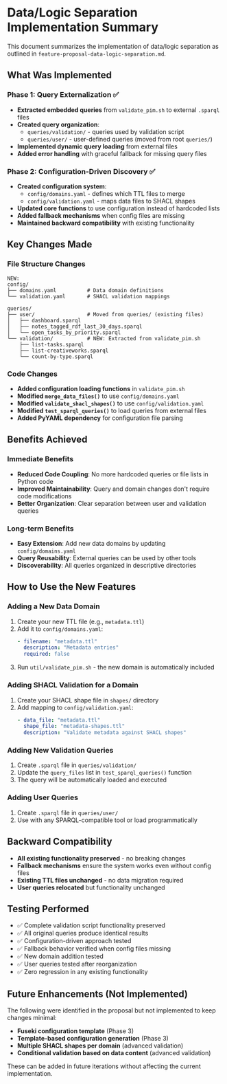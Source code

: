 # Data/Logic Separation Implementation Summary

This document summarizes the implementation of data/logic separation as outlined in `feature-proposal-data-logic-separation.md`.

## What Was Implemented

### Phase 1: Query Externalization ✅
- **Extracted embedded queries** from `validate_pim.sh` to external `.sparql` files
- **Created query organization**:
  - `queries/validation/` - queries used by validation script
  - `queries/user/` - user-defined queries (moved from root `queries/`)
- **Implemented dynamic query loading** from external files
- **Added error handling** with graceful fallback for missing query files

### Phase 2: Configuration-Driven Discovery ✅
- **Created configuration system**:
  - `config/domains.yaml` - defines which TTL files to merge
  - `config/validation.yaml` - maps data files to SHACL shapes
- **Updated core functions** to use configuration instead of hardcoded lists
- **Added fallback mechanisms** when config files are missing
- **Maintained backward compatibility** with existing functionality

## Key Changes Made

### File Structure Changes
```
NEW:
config/
├── domains.yaml          # Data domain definitions
└── validation.yaml       # SHACL validation mappings

queries/
├── user/                 # Moved from queries/ (existing files)
│   ├── dashboard.sparql
│   ├── notes_tagged_rdf_last_30_days.sparql
│   └── open_tasks_by_priority.sparql
└── validation/           # NEW: Extracted from validate_pim.sh
    ├── list-tasks.sparql
    ├── list-creativeworks.sparql
    └── count-by-type.sparql
```

### Code Changes
- **Added configuration loading functions** in `validate_pim.sh`
- **Modified `merge_data_files()`** to use `config/domains.yaml`
- **Modified `validate_shacl_shapes()`** to use `config/validation.yaml`
- **Modified `test_sparql_queries()`** to load queries from external files
- **Added PyYAML dependency** for configuration file parsing

## Benefits Achieved

### Immediate Benefits
- **Reduced Code Coupling**: No more hardcoded queries or file lists in Python code
- **Improved Maintainability**: Query and domain changes don't require code modifications
- **Better Organization**: Clear separation between user and validation queries

### Long-term Benefits
- **Easy Extension**: Add new data domains by updating `config/domains.yaml`
- **Query Reusability**: External queries can be used by other tools
- **Discoverability**: All queries organized in descriptive directories

## How to Use the New Features

### Adding a New Data Domain
1. Create your new TTL file (e.g., `metadata.ttl`)
2. Add it to `config/domains.yaml`:
   ```yaml
   - filename: "metadata.ttl"
     description: "Metadata entries"
     required: false
   ```
3. Run `util/validate_pim.sh` - the new domain is automatically included

### Adding SHACL Validation for a Domain
1. Create your SHACL shape file in `shapes/` directory
2. Add mapping to `config/validation.yaml`:
   ```yaml
   - data_file: "metadata.ttl"
     shape_file: "metadata-shapes.ttl"
     description: "Validate metadata against SHACL shapes"
   ```

### Adding New Validation Queries
1. Create `.sparql` file in `queries/validation/`
2. Update the `query_files` list in `test_sparql_queries()` function
3. The query will be automatically loaded and executed

### Adding User Queries
1. Create `.sparql` file in `queries/user/`
2. Use with any SPARQL-compatible tool or load programmatically

## Backward Compatibility

- **All existing functionality preserved** - no breaking changes
- **Fallback mechanisms** ensure the system works even without config files
- **Existing TTL files unchanged** - no data migration required
- **User queries relocated** but functionality unchanged

## Testing Performed

- ✅ Complete validation script functionality preserved
- ✅ All original queries produce identical results
- ✅ Configuration-driven approach tested
- ✅ Fallback behavior verified when config files missing
- ✅ New domain addition tested
- ✅ User queries tested after reorganization
- ✅ Zero regression in any existing functionality

## Future Enhancements (Not Implemented)

The following were identified in the proposal but not implemented to keep changes minimal:

- **Fuseki configuration template** (Phase 3)
- **Template-based configuration generation** (Phase 3)
- **Multiple SHACL shapes per domain** (advanced validation)
- **Conditional validation based on data content** (advanced validation)

These can be added in future iterations without affecting the current implementation.